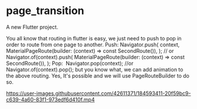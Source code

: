 # page_transition

A new Flutter project.


You all know that routing in flutter is easy, we just need to push to pop in order to route from one page to another.
Push:
Navigator.push(
    context,
    MaterialPageRoute(builder: (context) => const SecondRoute()),
  );
// or
Navigator.of(context).push(
    MaterialPageRoute(builder: (context) => const SecondRoute()),
  );
Pop: 
Navigator.pop(context);
//or
Navigator.of(context).pop();
but you know what, we can add animation to the above routing. Yes, It's possible and we will use PageRouteBuilder to do so.


https://user-images.githubusercontent.com/42611371/184593411-20f59bc9-c639-4a60-83f1-973edf6d410f.mp4

